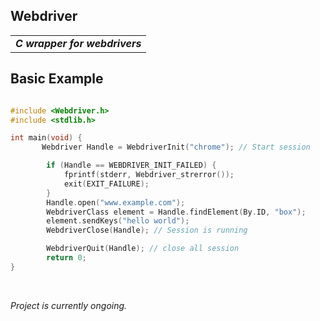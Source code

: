 ## Webdriver
<table><tr><td> <strong><em> C wrapper for webdrivers </em></strong> </td></tr></table>

## Basic Example
```C

#include <Webdriver.h>
#include <stdlib.h>

int main(void) {
       Webdriver Handle = WebdriverInit("chrome"); // Start session

        if (Handle == WEBDRIVER_INIT_FAILED) {
            fprintf(stderr, Webdriver_strerror());
            exit(EXIT_FAILURE);
        }
        Handle.open("www.example.com");
        WebdriverClass element = Handle.findElement(By.ID, "box");
        element.sendKeys("hello world");
        WebdriverClose(Handle); // Session is running

        WebdriverQuit(Handle); // close all session
        return 0;
}
```
<br>

_Project is currently ongoing._


